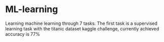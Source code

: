 # ML-learning
Learning machine learning through 7 tasks.
The first task is a supervised learning task with the titanic dataset kaggle challenge, currently achieved accuracy is 77%

